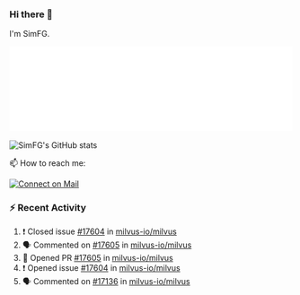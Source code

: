 ### Hi there 👋

I'm SimFG.

![Metrics](/metrics.plugin.followup.user.svg)

![SimFG's GitHub stats](https://github-readme-stats.vercel.app/api?username=SimFG&show_icons=true&theme=radical&count_private=true)

📫 How to reach me:

[![Connect on Mail](https://img.shields.io/badge/Ask%20me-anything-1abc9c.svg)](mailto:1142838399@qq.com)

### :zap: Recent Activity

<!--START_SECTION:activity-->
1. ❗️ Closed issue [#17604](https://github.com/milvus-io/milvus/issues/17604) in [milvus-io/milvus](https://github.com/milvus-io/milvus)
2. 🗣 Commented on [#17605](https://github.com/milvus-io/milvus/issues/17605) in [milvus-io/milvus](https://github.com/milvus-io/milvus)
3. 💪 Opened PR [#17605](https://github.com/milvus-io/milvus/pull/17605) in [milvus-io/milvus](https://github.com/milvus-io/milvus)
4. ❗️ Opened issue [#17604](https://github.com/milvus-io/milvus/issues/17604) in [milvus-io/milvus](https://github.com/milvus-io/milvus)
5. 🗣 Commented on [#17136](https://github.com/milvus-io/milvus/issues/17136) in [milvus-io/milvus](https://github.com/milvus-io/milvus)
<!--END_SECTION:activity-->

